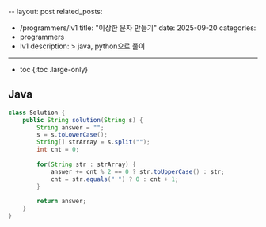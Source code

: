 --
layout: post
related_posts:
  - /programmers/lv1
title:  "이상한 문자 만들기"
date:   2025-09-20
categories:
  - programmers
  - lv1
description: >
  java, python으로 풀이
---
* toc
{:toc .large-only}

## Java
```java
class Solution {
    public String solution(String s) {
        String answer = "";
        s = s.toLowerCase();
        String[] strArray = s.split("");
        int cnt = 0;
        
        for(String str : strArray) {
            answer += cnt % 2 == 0 ? str.toUpperCase() : str;
            cnt = str.equals(" ") ? 0 : cnt + 1;
        }
        
        return answer;
    }
}
```
